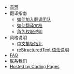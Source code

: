 * [首页](docs/home)
* 翻译指南
    * [如何加入翻译团队](docs/join-our-team)
    * [如何翻译文档](docs/use-transifex-translate.md)
    * [角色权限说明](docs/role)
* 风格说明
    * [中文排版指北](docs/copywriting)
    * [reStructuredText 语法说明](docs/rst)
* [FAQ](docs/faq)
* [联系我们](docs/contact)
* [Hosted by Coding Pages](https://pages.coding.me)
